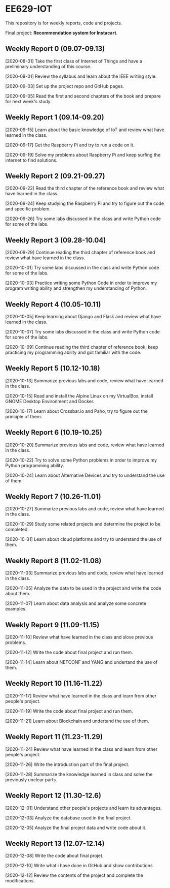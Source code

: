 # EE629-IOT
This repository is for  weekly reports, code and projects.

Final project: **Recommendation system for Instacart**.

## Weekly Report 0 (09.07-09.13)

[2020-08-31] Take the first class of Internet of Things and have a preliminary understanding of this course.

[2020-09-01] Review the syllabus and learn about the IEEE writing style.

[2020-09-03] Set up the project repo and GitHub pages.

[2020-09-05] Read the first and second chapters of the book and prepare for next week's study.

## Weekly Report 1 (09.14-09.20)

[2020-09-15] Learn about the basic knowledge of IoT and review what have learned in the class.

[2020-09-17] Get the Raspberry Pi and try to run a code on it.

[2020-09-19] Solve my problems about Raspberry Pi and keep surfing the internet to find solutions.

## Weekly Report 2 (09.21-09.27)

[2020-09-22] Read the third chapter of the reference book and review what have learned in the class.

[2020-09-24] Keep studying the Raspberry Pi and try to figure out the code and specific problem.

[2020-09-26] Try some labs discussed in the class and write Python code for some of the labs.

## Weekly Report 3 (09.28-10.04)

[2020-09-29] Continue reading the third chapter of reference book and review what have learned in the class.

[2020-10-01] Try some labs discussed in the class and write Python code for some of the labs.

[2020-10-03] Practice writing some Python Code in order to improve my program writing ability and strengthen my understanding of Python.

## Weekly Report 4 (10.05-10.11)

[2020-10-05] Keep learning about Django and Flask and review what have learned in the class.

[2020-10-07] Try some labs discussed in the class and write Python code for some of the labs.

[2020-10-09] Continue reading the third chapter of reference book, keep practicing my programming ability and got familiar with the code.

## Weekly Report 5 (10.12-10.18)

[2020-10-13] Summarize previous labs and code, review what have learned in the class.

[2020-10-15] Read and install the Alpine Linux on my VirtualBox, install GNOME Desktop Environment and Docker.

[2020-10-17] Learn about Crossbar.io and Paho, try to figure out the principle of them.

## Weekly Report 6 (10.19-10.25)

[2020-10-20] Summarize previous labs and code, review what have learned in the class.

[2020-10-22] Try to solve some Python problems in order to improve my Python programming ability.

[2020-10-24] Learn about Alternative Devices and try to understand the use of them.

## Weekly Report 7 (10.26-11.01)

[2020-10-27] Summarize previous labs and code, review what have learned in the class.

[2020-10-29] Study some related projects and determine the project to be completed.

[2020-10-31] Learn about cloud platforms and try to understand the use of them.

## Weekly Report 8 (11.02-11.08)

[2020-11-03] Summarize previous labs and code, review what have learned in the class.

[2020-11-05] Analyze the data to be used in the project and write the code about them.

[2020-11-07] Learn about data analysis and analyze some concrete examples.

## Weekly Report 9 (11.09-11.15)

[2020-11-10] Review what have learned in the class and slove previous problems.

[2020-11-12] Write the code about final project and run them.

[2020-11-14] Learn about NETCONF and YANG and undertand the use of them.

## Weekly Report 10 (11.16-11.22)

[2020-11-17] Review what have learned in the class and learn from other people's project.

[2020-11-19] Write the code about final project and run them.

[2020-11-21] Learn about Blockchain and undertand the use of them.

## Weekly Report 11 (11.23-11.29)

[2020-11-24] Review what have learned in the class and learn from other people's project.

[2020-11-26] Write the introduction part of the final project.

[2020-11-28] Summarize the knowledge learned in class and solve the previously unclear parts.

## Weekly Report 12 (11.30-12.6)

[2020-12-01] Understand other people's projects and learn its advantages.

[2020-12-03] Analyze the database used in the final project.

[2020-12-05] Analyze the final project data and write code about it.

## Weekly Report 13 (12.07-12.14)

[2020-12-08] Write the code about final projet.

[2020-12-10] Write what i have done in GitHub and show contributions.

[2020-12-12] Review the contents of the project and complete the modifications.


